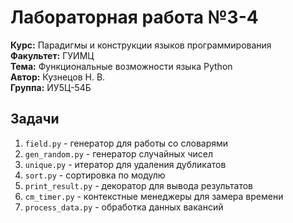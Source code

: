 # Лабораторная работа №3-4

**Курс:** Парадигмы и конструкции языков программирования\
**Факультет:** ГУИМЦ\
**Тема:** Функциональные возможности языка Python\
**Автор:** Кузнецов Н. В.\
**Группа:** ИУ5Ц-54Б
## Задачи

1. `field.py` - генератор для работы со словарями
2. `gen_random.py` - генератор случайных чисел
3. `unique.py` - итератор для удаления дубликатов
4. `sort.py` - сортировка по модулю
5. `print_result.py` - декоратор для вывода результатов
6. `cm_timer.py` - контекстные менеджеры для замера времени
7. `process_data.py` - обработка данных вакансий

